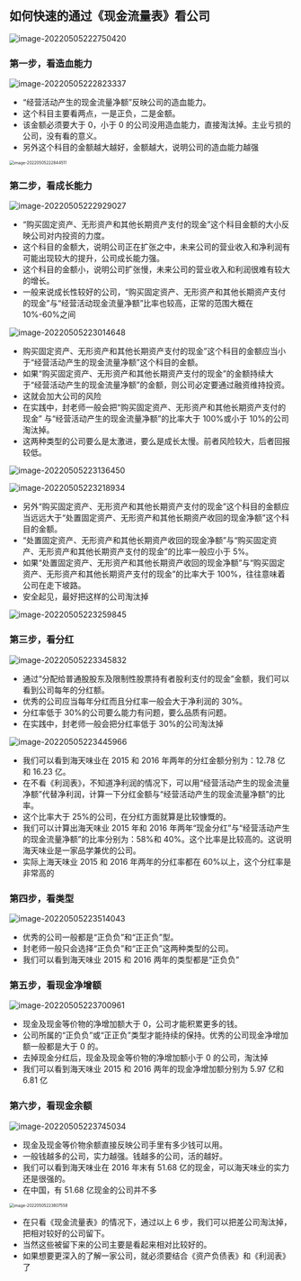 ## 如何快速的通过《现金流量表》看公司

![image-20220505222750420](images/image-20220505222750420.png)

### 第一步，看造血能力

![image-20220505222823337](images/image-20220505222823337.png)

- “经营活动产生的现金流量净额”反映公司的造血能力。
- 这个科目主要看两点，一是正负，二是金额。
- 该金额必须要大于 0，小于 0 的公司没用造血能力，直接淘汰掉。主业亏损的公司，没有看的意义。
- 另外这个科目的金额越大越好，金额越大，说明公司的造血能力越强

<img src="images/image-20220505222844511.png" alt="image-20220505222844511" style="zoom:50%;" />

### 第二步，看成长能力

![image-20220505222929027](images/image-20220505222929027.png)

- “购买固定资产、无形资产和其他长期资产支付的现金”这个科目金额的大小反映公司对内投资的力度。
- 这个科目的金额大，说明公司正在扩张之中，未来公司的营业收入和净利润有可能出现较大的提升，公司成长能力强。
- 这个科目的金额小，说明公司扩张慢，未来公司的营业收入和利润很难有较大的增长。
- 一般来说成长性较好的公司，“购买固定资产、无形资产和其他长期资产支付的现金”与“经营活动现金流量净额”比率也较高，正常的范围大概在 10%-60%之间

![image-20220505223014648](images/image-20220505223014648.png)

- 购买固定资产、无形资产和其他长期资产支付的现金”这个科目的金额应当小于“经营活动产生的现金流量净额”这个科目的金额。
- 如果“购买固定资产、无形资产和其他长期资产支付的现金”的金额持续大于“经营活动产生的现金流量净额”的金额，则公司必定要通过融资维持投资。
- 这就会加大公司的风险
- 在实践中，封老师一般会把“购买固定资产、无形资产和其他长期资产支付的现金” 与“经营活动产生的现金流量净额”的比率大于 100%或小于 10%的公司淘汰掉。
- 这两种类型的公司要么是太激进，要么是成长太慢。前者风险较大，后者回报较低。

![image-20220505223136450](images/image-20220505223136450.png)

![image-20220505223218934](images/image-20220505223218934.png)

- 另外“购买固定资产、无形资产和其他长期资产支付的现金”这个科目的金额应当远远大于“处置固定资产、无形资产和其他长期资产收回的现金净额”这个科目的金额。
- “处置固定资产、无形资产和其他长期资产收回的现金净额”与“购买固定资产、无形资产和其他长期资产支付的现金”的比率一般应小于 5%。
- 如果“处置固定资产、无形资产和其他长期资产收回的现金净额”与“购买固定资产、无形资产和其他长期资产支付的现金”的比率大于 100%，往往意味着公司在走下坡路。
- 安全起见，最好把这样的公司淘汰掉

![image-20220505223259845](images/image-20220505223259845.png)

### 第三步，看分红

![image-20220505223345832](images/image-20220505223345832.png)

- 通过“分配给普通股股东及限制性股票持有者股利支付的现金”金额，我们可以看到公司每年的分红额。
- 优秀的公司应当每年分红而且分红率一般会大于净利润的 30%。
- 分红率低于 30%的公司要么能力有问题，要么品质有问题。
- 在实践中，封老师一般会把分红率低于 30%的公司淘汰掉

![image-20220505223445966](images/image-20220505223445966.png)

- 我们可以看到海天味业在 2015 和 2016 年两年的分红金额分别为：12.78 亿和 16.23 亿。
- 在不看《利润表》，不知道净利润的情况下，可以用“经营活动产生的现金流量净额”代替净利润，计算一下分红金额与“经营活动产生的现金流量净额”的比率。
- 这个比率大于 25%的公司，在分红方面就算是比较慷慨的。
- 我们可以计算出海天味业 2015 年和 2016 年两年“现金分红”与“经营活动产生的现金流量净额”的比率分别为：58%和 40%。这个比率是比较高的。这说明海天味业是一家品学兼优的公司。
- 实际上海天味业 2015 和 2016 年两年的分红率都在 60%以上，这个分红率是非常高的

### 第四步，看类型

![image-20220505223514043](images/image-20220505223514043.png)

- 优秀的公司一般都是“正负负”和“正正负”型。
- 封老师一般只会选择“正负负”和“正正负”这两种类型的公司。
- 我们可以看到海天味业 2015 和 2016 两年的类型都是“正负负”

### 第五步，看现金净增额

![image-20220505223700961](images/image-20220505223700961.png)

- 现金及现金等价物的净增加额大于 0，公司才能积累更多的钱。
- 公司所属的“正负负”或“正正负”类型才能持续的保持。优秀的公司现金净增加额一般都是大于 0 的。
- 去掉现金分红后，现金及现金等价物的净增加额小于 0 的公司，淘汰掉
- 我们可以看到海天味业 2015 和 2016 两年的现金净增加额分别为 5.97 亿和 6.81 亿

### 第六步，看现金余额

![image-20220505223745034](images/image-20220505223745034.png)

- 现金及现金等价物余额直接反映公司手里有多少钱可以用。
- 一般钱越多的公司，实力越强。钱越多的公司，活的越好。
- 我们可以看到海天味业在 2016 年末有 51.68 亿的现金，可以海天味业的实力还是很强的。
- 在中国，有 51.68 亿现金的公司并不多

<img src="images/image-20220505223807558.png" alt="image-20220505223807558" style="zoom:50%;" />

- 在只看《现金流量表》的情况下，通过以上 6 步，我们可以把差公司淘汰掉，把相对较好的公司留下。
- 当然这些被留下来的公司主要是看起来相对比较好的。
- 如果想要更深入的了解一家公司，就必须要结合《资产负债表》和《利润表》了